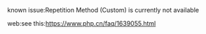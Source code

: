 known issue:Repetition Method (Custom) is currently not available

web:see this:https://www.php.cn/faq/1639055.html